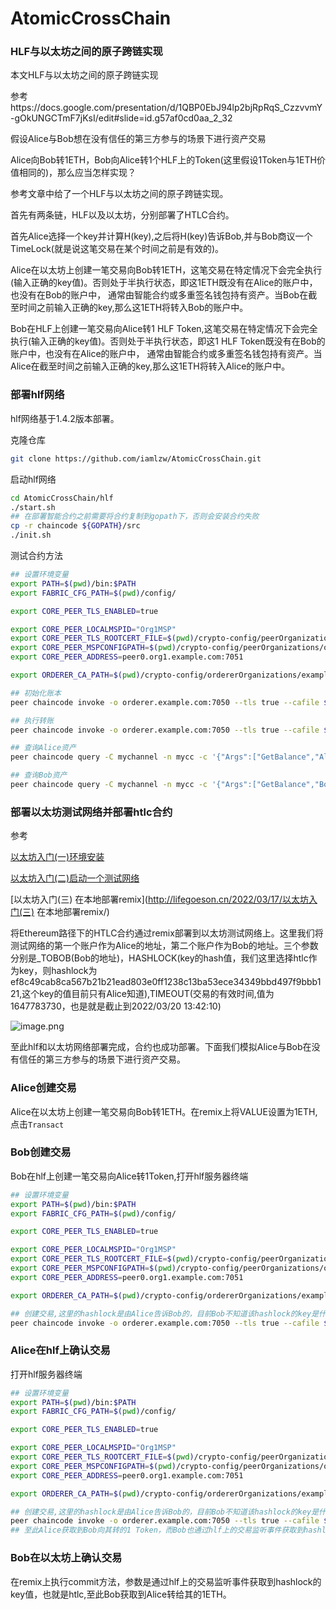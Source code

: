 # AtomicCrossChain
### HLF与以太坊之间的原子跨链实现

本文HLF与以太坊之间的原子跨链实现

参考https://docs.google.com/presentation/d/1QBP0EbJ94lp2bjRpRqS_CzzvvmY-gOkUNGCTmF7jKsI/edit#slide=id.g57af0cd0aa_2_32

假设Alice与Bob想在没有信任的第三方参与的场景下进行资产交易

Alice向Bob转1ETH，Bob向Alice转1个HLF上的Token(这里假设1Token与1ETH价值相同的)，那么应当怎样实现？

参考文章中给了一个HLF与以太坊之间的原子跨链实现。

首先有两条链，HLF以及以太坊，分别部署了HTLC合约。

首先Alice选择一个key并计算H(key),之后将H(key)告诉Bob,并与Bob商议一个TimeLock(就是说这笔交易在某个时间之前是有效的)。

Alice在以太坊上创建一笔交易向Bob转1ETH，这笔交易在特定情况下会完全执行(输入正确的key值)。否则处于半执行状态，即这1ETH既没有在Alice的账户中，也没有在Bob的账户中， 通常由智能合约或多重签名钱包持有资产。当Bob在截至时间之前输入正确的key,那么这1ETH将转入Bob的账户中。

Bob在HLF上创建一笔交易向Alice转1 HLF Token,这笔交易在特定情况下会完全执行(输入正确的key值)。否则处于半执行状态，即这1 HLF Token既没有在Bob的账户中，也没有在Alice的账户中， 通常由智能合约或多重签名钱包持有资产。当Alice在截至时间之前输入正确的key,那么这1ETH将转入Alice的账户中。

### 部署hlf网络

hlf网络基于1.4.2版本部署。

克隆仓库

```sh
git clone https://github.com/iamlzw/AtomicCrossChain.git
```

启动hlf网络

```sh
cd AtomicCrossChain/hlf
./start.sh
## 在部署智能合约之前需要将合约复制到gopath下，否则会安装合约失败
cp -r chaincode ${GOPATH}/src
./init.sh
```

测试合约方法

```sh
## 设置环境变量
export PATH=$(pwd)/bin:$PATH
export FABRIC_CFG_PATH=$(pwd)/config/

export CORE_PEER_TLS_ENABLED=true

export CORE_PEER_LOCALMSPID="Org1MSP"
export CORE_PEER_TLS_ROOTCERT_FILE=$(pwd)/crypto-config/peerOrganizations/org1.example.com/peers/peer0.org1.example.com/tls/ca.crt
export CORE_PEER_MSPCONFIGPATH=$(pwd)/crypto-config/peerOrganizations/org1.example.com/users/Admin@org1.example.com/msp
export CORE_PEER_ADDRESS=peer0.org1.example.com:7051

export ORDERER_CA_PATH=$(pwd)/crypto-config/ordererOrganizations/example.com/orderers/orderer.example.com/msp/tlscacerts/tlsca.example.com-cert.pem

## 初始化账本
peer chaincode invoke -o orderer.example.com:7050 --tls true --cafile ${ORDERER_CA_PATH} -C mychannel -n mycc -c '{"Args":["InitLedger"]}'

## 执行转账
peer chaincode invoke -o orderer.example.com:7050 --tls true --cafile ${ORDERER_CA_PATH} -C mychannel -n mycc -c '{"Args":["transfer","Bob","Alice","50"]}'

## 查询Alice资产
peer chaincode query -C mychannel -n mycc -c '{"Args":["GetBalance","Alice"]}'

## 查询Bob资产
peer chaincode query -C mychannel -n mycc -c '{"Args":["GetBalance","Bob"]}'
```

### 部署以太坊测试网络并部署htlc合约

参考

[以太坊入门(一)环境安装](http://lifegoeson.cn/2022/03/17/以太坊入门(一)环境安装/)

[以太坊入门(二)启动一个测试网络](http://lifegoeson.cn/2022/03/17/以太坊入门(二)启动一个测试网络/)

[以太坊入门(三) 在本地部署remix](http://lifegoeson.cn/2022/03/17/以太坊入门(三) 在本地部署remix/)

将Ethereum路径下的HTLC合约通过remix部署到以太坊测试网络上。这里我们将测试网络的第一个账户作为Alice的地址，第二个账户作为Bob的地址。三个参数分别是_TOBOB(Bob的地址)，HASHLOCK(key的hash值，我们这里选择htlc作为key，则hashlock为ef8c49cab8ca567b21b21ead803e0ff1238c13ba53ece34349bbd497f9bbb121,这个key的值目前只有Alice知道),TIMEOUT(交易的有效时间,值为1647783730，也是就是截止到2022/03/20 13:42:10)

![image.png](http://lifegoeson.cn:8888/images/2022/03/19/image.png)

至此hlf和以太坊网络部署完成，合约也成功部署。下面我们模拟Alice与Bob在没有信任的第三方参与的场景下进行资产交易。

### Alice创建交易

Alice在以太坊上创建一笔交易向Bob转1ETH。在remix上将VALUE设置为1ETH,点击`Transact`

### Bob创建交易

Bob在hlf上创建一笔交易向Alice转1Token,打开hlf服务器终端

```sh
## 设置环境变量
export PATH=$(pwd)/bin:$PATH
export FABRIC_CFG_PATH=$(pwd)/config/

export CORE_PEER_TLS_ENABLED=true

export CORE_PEER_LOCALMSPID="Org1MSP"
export CORE_PEER_TLS_ROOTCERT_FILE=$(pwd)/crypto-config/peerOrganizations/org1.example.com/peers/peer0.org1.example.com/tls/ca.crt
export CORE_PEER_MSPCONFIGPATH=$(pwd)/crypto-config/peerOrganizations/org1.example.com/users/Admin@org1.example.com/msp
export CORE_PEER_ADDRESS=peer0.org1.example.com:7051

export ORDERER_CA_PATH=$(pwd)/crypto-config/ordererOrganizations/example.com/orderers/orderer.example.com/msp/tlscacerts/tlsca.example.com-cert.pem

## 创建交易,这里的hashlock是由Alice告诉Bob的，目前Bob不知道该hashlock的key是什么。
peer chaincode invoke -o orderer.example.com:7050 --tls true --cafile ${ORDERER_CA_PATH} -C mychannel -n mycc -c '{"Args":["conditional","htlc111", "Bob","Alice","1", "ef8c49cab8ca567b21b21ead803e0ff1238c13ba53ece34349bbd497f9bbb121", "2022-11-12T11:45:26.371Z"]}'
```

### Alice在hlf上确认交易

打开hlf服务器终端

```sh
## 设置环境变量
export PATH=$(pwd)/bin:$PATH
export FABRIC_CFG_PATH=$(pwd)/config/

export CORE_PEER_TLS_ENABLED=true

export CORE_PEER_LOCALMSPID="Org1MSP"
export CORE_PEER_TLS_ROOTCERT_FILE=$(pwd)/crypto-config/peerOrganizations/org1.example.com/peers/peer0.org1.example.com/tls/ca.crt
export CORE_PEER_MSPCONFIGPATH=$(pwd)/crypto-config/peerOrganizations/org1.example.com/users/Admin@org1.example.com/msp
export CORE_PEER_ADDRESS=peer0.org1.example.com:7051

export ORDERER_CA_PATH=$(pwd)/crypto-config/ordererOrganizations/example.com/orderers/orderer.example.com/msp/tlscacerts/tlsca.example.com-cert.pem

## 创建交易,这里的hashlock是由Alice告诉Bob的，目前Bob不知道该hashlock的key是什么。
peer chaincode invoke -o orderer.example.com:7050 --tls true --cafile ${ORDERER_CA_PATH} -C mychannel -n mycc -c '{"Args":["Commit","htlc111","htlc"]}'
## 至此Alice获取到Bob向其转的1 Token，而Bob也通过hlf上的交易监听事件获取到hashlock的key值
```

### Bob在以太坊上确认交易

在remix上执行commit方法，参数是通过hlf上的交易监听事件获取到hashlock的key值，也就是htlc,至此Bob获取到Alice转给其的1ETH。
